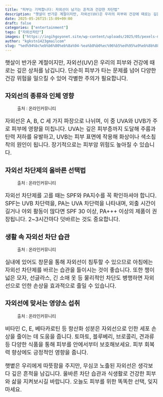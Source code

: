 ```yaml
---
title: "피부는 기억합니다: 자외선이 남기는 흔적과 건강한 차단법"
description: "햇살이 반가운 계절이지만, 자외선(UV)은 우리의 피부와 건강에 때로는 깊은 상처를 남깁니다. 단순히 피부가 타는 문제를 넘어 다양한 건강 위험을 일으킬 수 있어 각별한 주의가 필요합니다."
date: 2025-05-26T15:15:09+09:00
draft: false
categories: ["entertainment"]
tags: ["자외선차단"]
images: ["https://ingihgoyonet.site/wp-content/uploads/2025/05/pexels-munkhbayar-dambajav-176526124-11122241-1024x576.jpg", "https://ingihgoyonet.site/wp-content/uploads/2025/05/pexels-kampus-8925983-1024x684.jpg", "https://ingihgoyonet.site/wp-content/uploads/2025/05/pexels-lucasandrade-18165667-683x1024.jpg", "https://ingihgoyonet.site/wp-content/uploads/2025/05/pexels-sana-i-yi-gelir-1504253-13330117-819x1024.jpg"]
author: "kgkstn1423gmailcom"
slug: "%ed%94%bc%eb%b6%80%eb%8a%94-%ea%b8%b0%ec%96%b5%ed%95%a9%eb%8b%88%eb%8b%a4-%ec%9e%90%ec%99%b8%ec%84%a0%ec%9d%b4-%eb%82%a8%ea%b8%b0%eb%8a%94-%ed%9d%94%ec%a0%81%ea%b3%bc-%ea%b1%b4%ea%b0%95%ed%95%9c"
---
```


<p style="font-size:18px">햇살이 반가운 계절이지만, 자외선(UV)은 우리의 피부와 건강에 때로는 깊은 상처를 남깁니다. 단순히 피부가 타는 문제를 넘어 다양한 건강 위험을 일으킬 수 있어 각별한 주의가 필요합니다.</p> <h2 >자외선의 종류와 인체 영향</h2> <figure ><img src="https://ingihgoyonet.site/wp-content/uploads/2025/05/pexels-munkhbayar-dambajav-176526124-11122241-1024x576.jpg" alt="" style="aspect-ratio:16/9;object-fit:cover"/><figcaption >출처 : 온라인커뮤니티</figcaption></figure> <p style="font-size:18px">자외선은 A, B, C 세 가지 파장으로 나뉘며, 이 중 UVA와 UVB가 주로 피부에 영향을 미칩니다. UVA는 깊은 피부층까지 도달해 주름과 탄력 저하를 유발하고, UVB는 피부 표면에 작용해 화상이나 색소침착의 원인이 됩니다. 장기적으로는 피부암 위험도 높아질 수 있습니다.</p> <h2 >자외선 차단제의 올바른 선택법</h2> <figure ><img src="https://ingihgoyonet.site/wp-content/uploads/2025/05/pexels-kampus-8925983-1024x684.jpg" alt="" style="aspect-ratio:16/9;object-fit:cover"/><figcaption >출처 : 온라인커뮤니티</figcaption></figure> <p style="font-size:18px">자외선 차단제를 고를 때는 SPF와 PA지수를 꼭 확인하셔야 합니다. SPF는 UVB 차단력을, PA는 UVA 차단력을 나타내며, 외출 시간이 길거나 야외 활동이 많다면 SPF 30 이상, PA+++ 이상의 제품이 권장됩니다. 2~3시간마다 덧바르는 것도 중요합니다.</p> <h2 >생활 속 자외선 차단 습관</h2> <figure ><img src="https://ingihgoyonet.site/wp-content/uploads/2025/05/pexels-lucasandrade-18165667-683x1024.jpg" alt="" style="aspect-ratio:16/9;object-fit:cover"/><figcaption >출처 : 온라인커뮤니티</figcaption></figure> <p style="font-size:18px">실내에 있어도 창문을 통해 자외선이 침투할 수 있으므로 아침에는 자외선 차단제를 바르는 습관을 들이시는 것이 좋습니다. 또한 챙이 넓은 모자, 선글라스, 긴 소매 옷 등 물리적인 차단도 병행하면 자외선으로 인한 손상을 효과적으로 줄일 수 있습니다.</p> <h2 >자외선에 맞서는 영양소 섭취</h2> <figure ><img src="https://ingihgoyonet.site/wp-content/uploads/2025/05/pexels-sana-i-yi-gelir-1504253-13330117-819x1024.jpg" alt="" style="aspect-ratio:16/9;object-fit:cover"/><figcaption >출처 : 온라인커뮤니티</figcaption></figure> <p style="font-size:18px">비타민 C, E, 베타카로틴 등 항산화 성분은 자외선으로 인한 세포 손상을 줄이는 데 도움을 줍니다. 토마토, 블루베리, 브로콜리, 견과류 등 다양한 식품을 통해 피부를 안에서부터 보호해보세요. 피부 회복력 향상에도 긍정적인 영향을 줍니다.</p> <p style="font-size:18px">햇볕은 우리에게 따뜻함을 주지만, 무심코 노출된 자외선은 생각보다 깊은 흔적을 남깁니다. 올바른 차단 습관과 식생활로 건강한 피부와 삶을 지켜보시길 바랍니다. 오늘도 피부를 위한 똑똑한 선택, 잊지 마세요.</p>